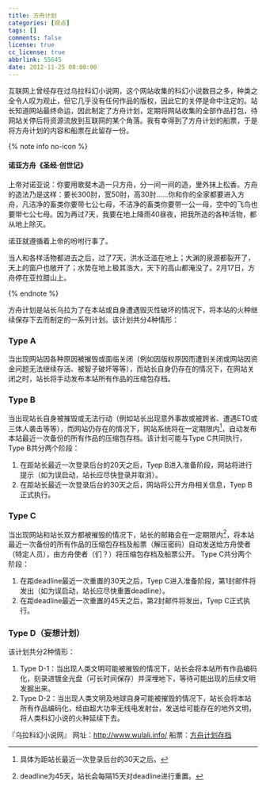 ```yaml
---
title: 方舟计划
categories: [观点]
tags: []
comments: false
license: true
cc_license: true
abbrlink: 55645
date: 2012-11-25 00:00:00
---
```


互联网上曾经存在过乌拉科幻小说网，这个网站收集的科幻小说数目之多，种类之全令人叹为观止，但它几乎没有任何作品的版权，因此它的关停是命中注定的。站长知道网站最终命运，因此制定了方舟计划，定期将网站收集的全部作品打包，待网站关停后将资源流放到互联网的某个角落。我有幸得到了方舟计划的船票，于是将方舟计划的内容和船票在此留存一份。

<!--more-->

{% note info no-icon %}
#### 诺亚方舟《圣经·创世记》
上帝对诺亚说：你要用歌斐木造一只方舟，分一间一间的造，里外抹上松香。方舟的造法乃是这样：要长300肘，宽50肘，高30肘……你和你的全家都要进入方舟，凡洁净的畜类你要带七公七母，不洁净的畜类你要带一公一母，空中的飞鸟也要带七公七母。因为再过7天，我要在地上降雨40昼夜，把我所造的各种活物，都从地上除灭。

诺亚就遵循着上帝的吩咐行事了。

当人和各样活物都进去之后，过了7天，洪水泛滥在地上；大渊的泉源都裂开了，天上的窗户也敞开了；水势在地上极其浩大，天下的高山都淹没了。2月17日，方舟停在亚拉腊山上。

{% endnote %}



方舟计划是站长乌拉为了在本站或自身遭遇毁灭性破坏的情况下，将本站的火种继续保存下去而制定的一系列计划。该计划共分4种情形：

### **Type A**
  当出现网站因各种原因被摧毁或面临关闭（例如因版权原因而遭到关闭或网站因资金问题无法继续存活、被智子破坏等等），而站长自身仍存在的情况下，在网站关闭之时，站长将手动发布本站所有作品的压缩包存档。

### **Type B**
  当出现站长自身被摧毁或无法行动（例如站长出现意外事故或被跨省、遭遇ETO或三体人袭击等等），而网站仍存在的情况下，网站系统将在一定期限内[^注1]，自动发布本站最近一次备份的所有作品的压缩包存档。该计划可能与Type C共同执行，Type B共分两个阶段：
  
  [^注1]: 具体为距站长最近一次登录后台的30天之后。
  
  1. 在距站长最近一次登录后台的20天之后，Tyep B进入准备阶段，网站将进行提示（如为误启动，站长应尽快登录并取消）。
  2. 在距站长最近一次登录后台的30天之后，网站将公开方舟相关信息，Tyep B正式执行。

### **Type C**
  当出现网站和站长双方都被摧毁的情况下，站长的邮箱会在一定期限内[^注2]，将本站最近一次备份的所有作品的压缩包存档及船票（解压密码）自动发送给方舟使者（特定人员），由方舟使者（们？）将压缩包存档及船票公开。 Type C共分两个阶段：
  
  [^注2]: deadline为45天，站长会每隔15天对deadline进行重置。
  
  1. 在距deadline最近一次重置的30天之后，Tyep C进入准备阶段，第1封邮件将发出（如为误启动，站长应尽快重置deadline）。
  2. 在距deadline最近一次重置的45天之后，第2封邮件将发出，Tyep C正式执行。

### **Type D**（妄想计划）
  该计划共分2种情形：
  1. Type D-1：当出现人类文明可能被摧毁的情况下，站长会将本站所有作品编码化，刻录进镀金光盘（可长时间保存）并深埋地下，等待可能出现的后续文明发掘出来。
  2. Type D-2：当出现人类文明及地球自身可能被摧毁的情况下，站长会将本站所有作品编码化，经由超大功率无线电发射台，发送给可能存在的地外文明，将人类科幻小说的火种延续下去。


『乌拉科幻小说网』 
网址：http://www.wulali.info/ 
船票：[方舟计划存档](https://github.com/shaoyaoqian/shaoyaoqian.github.io/releases/download/20230221/sfst.zip)